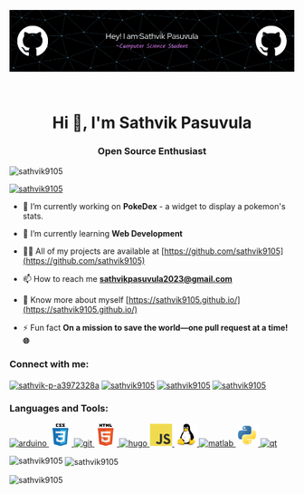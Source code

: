 ![header](github-header-image.png)
 
<br>

<h1 align="center">Hi 👋, I'm Sathvik Pasuvula</h1>
<h3 align="center">Open Source Enthusiast</h3>

<p align="left"> <img src="https://komarev.com/ghpvc/?username=sathvik9105&label=Profile%20views&color=0e75b6&style=flat" alt="sathvik9105" /> </p>

<p align="left"> <a href="https://github.com/ryo-ma/github-profile-trophy"><img src="https://github-profile-trophy.vercel.app/?username=sathvik9105" alt="sathvik9105" /></a> </p>

- 🔭 I’m currently working on **PokeDex** - a widget to display a pokemon's stats.

- 🌱 I’m currently learning **<b>Web Development</b>**

- 👨‍💻 All of my projects are available at [https://github.com/sathvik9105](https://github.com/sathvik9105)

- 📫 How to reach me **sathvikpasuvula2023@gmail.com**

- 📄 Know more about myself [https://sathvik9105.github.io/](https://sathvik9105.github.io/)

- ⚡ Fun fact **On a mission to save the world—one pull request at a time! 🌐**

<h3 align="left">Connect with me:</h3>
<p align="left">
<a href="https://linkedin.com/in/sathvik-p-a3972328a" target="blank"><img align="center" src="https://raw.githubusercontent.com/rahuldkjain/github-profile-readme-generator/master/src/images/icons/Social/linked-in-alt.svg" alt="sathvik-p-a3972328a" height="30" width="40" /></a>
<a href="https://instagram.com/sathvik9105" target="blank"><img align="center" src="https://raw.githubusercontent.com/rahuldkjain/github-profile-readme-generator/master/src/images/icons/Social/instagram.svg" alt="sathvik9105" height="30" width="40" /></a>
<a href="https://www.codechef.com/users/sathvik9105" target="blank"><img align="center" src="https://cdn.jsdelivr.net/npm/simple-icons@3.1.0/icons/codechef.svg" alt="sathvik9105" height="30" width="40" /></a>
<a href="https://www.hackerrank.com/sathvik9105" target="blank"><img align="center" src="https://raw.githubusercontent.com/rahuldkjain/github-profile-readme-generator/master/src/images/icons/Social/hackerrank.svg" alt="sathvik9105" height="30" width="40" /></a>
</p>

<h3 align="left">Languages and Tools:</h3>
<p align="left"> <a href="https://www.arduino.cc/" target="_blank" rel="noreferrer"> <img src="https://cdn.worldvectorlogo.com/logos/arduino-1.svg" alt="arduino" width="40" height="40"/> </a> <a href="https://www.w3schools.com/css/" target="_blank" rel="noreferrer"> <img src="https://raw.githubusercontent.com/devicons/devicon/master/icons/css3/css3-original-wordmark.svg" alt="css3" width="40" height="40"/> </a> <a href="https://git-scm.com/" target="_blank" rel="noreferrer"> <img src="https://www.vectorlogo.zone/logos/git-scm/git-scm-icon.svg" alt="git" width="40" height="40"/> </a> <a href="https://www.w3.org/html/" target="_blank" rel="noreferrer"> <img src="https://raw.githubusercontent.com/devicons/devicon/master/icons/html5/html5-original-wordmark.svg" alt="html5" width="40" height="40"/> </a> <a href="https://gohugo.io/" target="_blank" rel="noreferrer"> <img src="https://api.iconify.design/logos-hugo.svg" alt="hugo" width="40" height="40"/> </a> <a href="https://developer.mozilla.org/en-US/docs/Web/JavaScript" target="_blank" rel="noreferrer"> <img src="https://raw.githubusercontent.com/devicons/devicon/master/icons/javascript/javascript-original.svg" alt="javascript" width="40" height="40"/> </a> <a href="https://www.linux.org/" target="_blank" rel="noreferrer"> <img src="https://raw.githubusercontent.com/devicons/devicon/master/icons/linux/linux-original.svg" alt="linux" width="40" height="40"/> </a> <a href="https://www.mathworks.com/" target="_blank" rel="noreferrer"> <img src="https://upload.wikimedia.org/wikipedia/commons/2/21/Matlab_Logo.png" alt="matlab" width="40" height="40"/> </a> <a href="https://www.python.org" target="_blank" rel="noreferrer"> <img src="https://raw.githubusercontent.com/devicons/devicon/master/icons/python/python-original.svg" alt="python" width="40" height="40"/> </a> <a href="https://www.qt.io/" target="_blank" rel="noreferrer"> <img src="https://upload.wikimedia.org/wikipedia/commons/0/0b/Qt_logo_2016.svg" alt="qt" width="40" height="40"/> </a> </p>

<p><img align="left" src="https://github-readme-stats.vercel.app/api/top-langs?username=sathvik9105&show_icons=true&locale=en&layout=compact" alt="sathvik9105" /></p>

<p>&nbsp;<img align="center" src="https://github-readme-stats.vercel.app/api?username=sathvik9105&show_icons=true&locale=en" alt="sathvik9105" /></p>

<p><img align="center" src="https://github-readme-streak-stats.herokuapp.com/?user=sathvik9105&" alt="sathvik9105" /></p>


